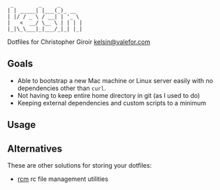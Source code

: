 ```
 _        _     _       
| | _____| |___(_)_ __  
| |/ / _ \ / __| | '_ \ 
|   <  __/ \__ \ | | | |
|_|\_\___|_|___/_|_| |_|
```

Dotfiles for Christopher Giroir <kelsin@valefor.com>

## Goals

* Able to bootstrap a new Mac machine or Linux server easily with no
  dependencies other than `curl`.
* Not having to keep entire home directory in git (as I used to do)
* Keeping external dependencies and custom scripts to a minimum

## Usage

## Alternatives

These are other solutions for storing your dotfiles:

* [rcm](https://github.com/thoughtbot/rcm) rc file management utilities


